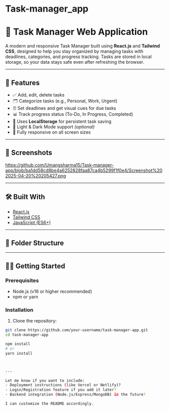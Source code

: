 # Task-manager_app

# 📝 Task Manager Web Application

A modern and responsive Task Manager built using **React.js** and **Tailwind CSS**, designed to help you stay organized by managing tasks with deadlines, categories, and progress tracking. Tasks are stored in local storage, so your data stays safe even after refreshing the browser.

---

## 🚀 Features

- ✅ Add, edit, delete tasks
- 🗂️ Categorize tasks (e.g., Personal, Work, Urgent)
- ⏰ Set deadlines and get visual cues for due tasks
- 📊 Track progress status (To-Do, In Progress, Completed)
- 💾 Uses **LocalStorage** for persistent task saving
- 🌙 Light & Dark Mode support *(optional)*
- 📱 Fully responsive on all screen sizes

---

## 📸 Screenshots

https://github.com/Umangsharma15/Task-manager-app/blob/ba1dd58cd8be4a6252828faa87ca4b5299f1f0e4/Screenshot%202025-04-20%20205427.png

---

## 🛠️ Built With

- [React.js](https://reactjs.org/)
- [Tailwind CSS](https://tailwindcss.com/)
- [JavaScript (ES6+)](https://developer.mozilla.org/en-US/docs/Web/JavaScript)

---

## 📁 Folder Structure


---

## 🧑‍💻 Getting Started

### Prerequisites

- Node.js (v16 or higher recommended)
- npm or yarn

### Installation

1. Clone the repository:

```bash
git clone https://github.com/your-username/task-manager-app.git
cd task-manager-app

npm install
# or
yarn install



---

Let me know if you want to include:
- Deployment instructions (like Vercel or Netlify)?
- Login/Registration feature if you add it later?
- Backend integration (Node.js/Express/MongoDB) in the future?

I can customize the README accordingly.
